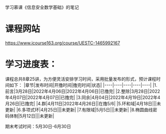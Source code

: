 学习慕课《信息安全数学基础》的笔记
# 课程网站

https://www.icourse163.org/course/UESTC-1465992167
# 学习进度表：
课程总共8章25讲，为方便灵活安排学习时间，采用批量发布的形式，预计课程时间如下：
|章节|发布时间|开撸时间|撸完时间|状态|
|----|----|----|----|----|
|1.前言|3月28日|2022年4月06日|2022年4月06日|已撸完|
|2.整除|3月28日|2022年4月07日|2022年4月07日|已撸完|
|3.同余|4月04日|2022年4月19日|2022年4月26日|已撸完|
|4.群|4月11日|2022年4月26日||在撸5/6|
|5.环和域|4月18日|||未更新|
|6.多项式环|4月25日|||未更新|
|7.有限域|5月5日|||未更新|
|8.椭圆曲线密码体制|5月12日|||未更新|

期末考试时间：5月30日-6月30日